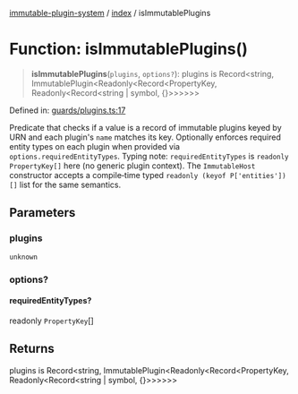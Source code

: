 [immutable-plugin-system](../../README.md) / [index](../README.md) / isImmutablePlugins

# Function: isImmutablePlugins()

> **isImmutablePlugins**(`plugins`, `options?`): plugins is Record\<string, ImmutablePlugin\<Readonly\<Record\<PropertyKey, Readonly\<Record\<string \| symbol, \{\}\>\>\>\>\>\>

Defined in: [guards/plugins.ts:17](https://github.com/agladysh/immutable-plugin-system/blob/6e42ed226f57386126fa674261cc4cffcef8c585/src/guards/plugins.ts#L17)

Predicate that checks if a value is a record of immutable plugins keyed by
URN and each plugin's `name` matches its key. Optionally enforces required
entity types on each plugin when provided via `options.requiredEntityTypes`.
Typing note: `requiredEntityTypes` is `readonly PropertyKey[]` here (no
generic plugin context). The `ImmutableHost` constructor accepts a compile‑time
typed `readonly (keyof P['entities'])[]` list for the same semantics.

## Parameters

### plugins

`unknown`

### options?

#### requiredEntityTypes?

readonly `PropertyKey`[]

## Returns

plugins is Record\<string, ImmutablePlugin\<Readonly\<Record\<PropertyKey, Readonly\<Record\<string \| symbol, \{\}\>\>\>\>\>\>

